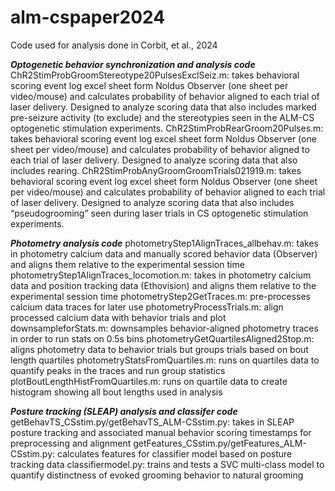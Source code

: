 # alm-cspaper2024
Code used for analysis done in Corbit, et al., 2024

***Optogenetic behavior synchronization and analysis code***
ChR2StimProbGroomStereotype20PulsesExclSeiz.m: takes behavioral scoring event log excel sheet form Noldus Observer (one sheet per video/mouse) and calculates probability of behavior aligned to each trial of laser delivery. Designed to analyze scoring data that also includes marked pre-seizure activity (to exclude) and the stereotypies seen in the ALM-CS optogenetic stimulation experiments. 
ChR2StimProbRearGroom20Pulses.m: takes behavioral scoring event log excel sheet form Noldus Observer (one sheet per video/mouse) and calculates probability of behavior aligned to each trial of laser delivery. Designed to analyze scoring data that also includes rearing.
ChR2StimProbAnyGroomGroomTrials021919.m: takes behavioral scoring event log excel sheet form Noldus Observer (one sheet per video/mouse) and calculates probability of behavior aligned to each trial of laser delivery. Designed to analyze scoring data that also includes “pseudogrooming” seen during laser trials in CS optogenetic stimulation experiments.

***Photometry analysis code***
photometryStep1AlignTraces_allbehav.m: takes in photometry calcium data and manually scored behavior data (Observer) and aligns them relative to the experimental session time
photometryStep1AlignTraces_locomotion.m: takes in photometry calcium data and position tracking data (Ethovision) and aligns them relative to the experimental session time
photometryStep2GetTraces.m: pre-processes calcium data traces for later use
photometryProcessTrials.m: align processed calcium data with behavior trials and plot
downsampleforStats.m: downsamples behavior-aligned photometry traces in order to run stats on 0.5s bins
photometryGetQuartilesAligned2Stop.m: aligns photometry data to behavior trials but groups trials based on bout length quartiles
photometryStatsFromQuartiles.m: runs on quartiles data to quantify peaks in the traces and run group statistics
plotBoutLengthHistFromQuartiles.m: runs on quartile data to create histogram showing all bout lengths used in analysis

***Posture tracking (SLEAP) analysis and classifer code***
getBehavTS_CSstim.py/getBehavTS_ALM-CSstim.py: takes in SLEAP posture tracking and associated manual behavior scoring timestamps for preprocessing and alignment
getFeatures_CSstim.py/getFeatures_ALM-CSstim.py: calculates features for classifier model based on posture tracking data
classifiermodel.py: trains and tests a SVC multi-class model to quantify distinctness of evoked grooming behavior to natural grooming

